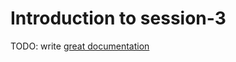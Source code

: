 # Introduction to session-3

TODO: write [great documentation](http://jacobian.org/writing/what-to-write/)
